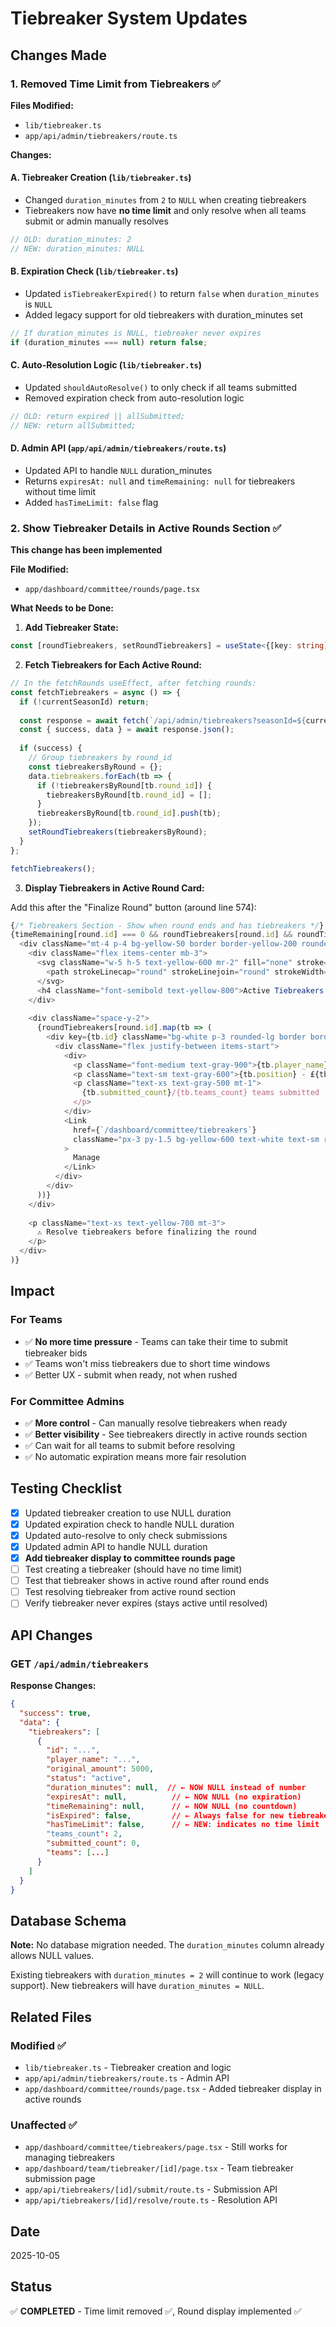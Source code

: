 # Tiebreaker System Updates

## Changes Made

### 1. Removed Time Limit from Tiebreakers ✅

**Files Modified:**
- `lib/tiebreaker.ts`
- `app/api/admin/tiebreakers/route.ts`

**Changes:**

#### A. Tiebreaker Creation (`lib/tiebreaker.ts`)
- Changed `duration_minutes` from `2` to `NULL` when creating tiebreakers
- Tiebreakers now have **no time limit** and only resolve when all teams submit or admin manually resolves

```typescript
// OLD: duration_minutes: 2
// NEW: duration_minutes: NULL
```

#### B. Expiration Check (`lib/tiebreaker.ts`)
- Updated `isTiebreakerExpired()` to return `false` when `duration_minutes` is `NULL`
- Added legacy support for old tiebreakers with duration_minutes set

```typescript
// If duration_minutes is NULL, tiebreaker never expires
if (duration_minutes === null) return false;
```

#### C. Auto-Resolution Logic (`lib/tiebreaker.ts`)
- Updated `shouldAutoResolve()` to only check if all teams submitted
- Removed expiration check from auto-resolution logic

```typescript
// OLD: return expired || allSubmitted;
// NEW: return allSubmitted;
```

#### D. Admin API (`app/api/admin/tiebreakers/route.ts`)
- Updated API to handle `NULL` duration_minutes
- Returns `expiresAt: null` and `timeRemaining: null` for tiebreakers without time limit
- Added `hasTimeLimit: false` flag

### 2. Show Tiebreaker Details in Active Rounds Section ✅

**This change has been implemented**

**File Modified:**
- `app/dashboard/committee/rounds/page.tsx`

**What Needs to be Done:**

1. **Add Tiebreaker State:**
```typescript
const [roundTiebreakers, setRoundTiebreakers] = useState<{[key: string]: any[]}>({});
```

2. **Fetch Tiebreakers for Each Active Round:**
```typescript
// In the fetchRounds useEffect, after fetching rounds:
const fetchTiebreakers = async () => {
  if (!currentSeasonId) return;
  
  const response = await fetch(`/api/admin/tiebreakers?seasonId=${currentSeasonId}&status=active`);
  const { success, data } = await response.json();
  
  if (success) {
    // Group tiebreakers by round_id
    const tiebreakersByRound = {};
    data.tiebreakers.forEach(tb => {
      if (!tiebreakersByRound[tb.round_id]) {
        tiebreakersByRound[tb.round_id] = [];
      }
      tiebreakersByRound[tb.round_id].push(tb);
    });
    setRoundTiebreakers(tiebreakersByRound);
  }
};

fetchTiebreakers();
```

3. **Display Tiebreakers in Active Round Card:**

Add this after the "Finalize Round" button (around line 574):

```typescript
{/* Tiebreakers Section - Show when round ends and has tiebreakers */}
{timeRemaining[round.id] === 0 && roundTiebreakers[round.id] && roundTiebreakers[round.id].length > 0 && (
  <div className="mt-4 p-4 bg-yellow-50 border border-yellow-200 rounded-xl">
    <div className="flex items-center mb-3">
      <svg className="w-5 h-5 text-yellow-600 mr-2" fill="none" stroke="currentColor" viewBox="0 0 24 24">
        <path strokeLinecap="round" strokeLinejoin="round" strokeWidth="2" d="M12 9v2m0 4h.01m-6.938 4h13.856c1.54 0 2.502-1.667 1.732-3L13.732 4c-.77-1.333-2.694-1.333-3.464 0L3.34 16c-.77 1.333.192 3 1.732 3z" />
      </svg>
      <h4 className="font-semibold text-yellow-800">Active Tiebreakers ({roundTiebreakers[round.id].length})</h4>
    </div>
    
    <div className="space-y-2">
      {roundTiebreakers[round.id].map(tb => (
        <div key={tb.id} className="bg-white p-3 rounded-lg border border-yellow-300">
          <div className="flex justify-between items-start">
            <div>
              <p className="font-medium text-gray-900">{tb.player_name}</p>
              <p className="text-sm text-gray-600">{tb.position} - £{tb.original_amount}</p>
              <p className="text-xs text-gray-500 mt-1">
                {tb.submitted_count}/{tb.teams_count} teams submitted
              </p>
            </div>
            <Link 
              href={`/dashboard/committee/tiebreakers`}
              className="px-3 py-1.5 bg-yellow-600 text-white text-sm rounded-lg hover:bg-yellow-700 transition-colors"
            >
              Manage
            </Link>
          </div>
        </div>
      ))}
    </div>
    
    <p className="text-xs text-yellow-700 mt-3">
      ⚠️ Resolve tiebreakers before finalizing the round
    </p>
  </div>
)}
```

## Impact

### For Teams
- ✅ **No more time pressure** - Teams can take their time to submit tiebreaker bids
- ✅ Teams won't miss tiebreakers due to short time windows
- ✅ Better UX - submit when ready, not when rushed

### For Committee Admins
- ✅ **More control** - Can manually resolve tiebreakers when ready
- ✅ **Better visibility** - See tiebreakers directly in active rounds section
- ✅ Can wait for all teams to submit before resolving
- ✅ No automatic expiration means more fair resolution

## Testing Checklist

- [x] Updated tiebreaker creation to use NULL duration
- [x] Updated expiration check to handle NULL duration
- [x] Updated auto-resolve to only check submissions
- [x] Updated admin API to handle NULL duration
- [x] **Add tiebreaker display to committee rounds page**
- [ ] Test creating a tiebreaker (should have no time limit)
- [ ] Test that tiebreaker shows in active round after round ends
- [ ] Test resolving tiebreaker from active round section
- [ ] Verify tiebreaker never expires (stays active until resolved)

## API Changes

### GET `/api/admin/tiebreakers`

**Response Changes:**
```json
{
  "success": true,
  "data": {
    "tiebreakers": [
      {
        "id": "...",
        "player_name": "...",
        "original_amount": 5000,
        "status": "active",
        "duration_minutes": null,  // ← NOW NULL instead of number
        "expiresAt": null,          // ← NOW NULL (no expiration)
        "timeRemaining": null,      // ← NOW NULL (no countdown)
        "isExpired": false,         // ← Always false for new tiebreakers
        "hasTimeLimit": false,      // ← NEW: indicates no time limit
        "teams_count": 2,
        "submitted_count": 0,
        "teams": [...]
      }
    ]
  }
}
```

## Database Schema

**Note:** No database migration needed. The `duration_minutes` column already allows NULL values.

Existing tiebreakers with `duration_minutes = 2` will continue to work (legacy support).
New tiebreakers will have `duration_minutes = NULL`.

## Related Files

### Modified ✅
- `lib/tiebreaker.ts` - Tiebreaker creation and logic
- `app/api/admin/tiebreakers/route.ts` - Admin API
- `app/dashboard/committee/rounds/page.tsx` - Added tiebreaker display in active rounds

### Unaffected ✅
- `app/dashboard/committee/tiebreakers/page.tsx` - Still works for managing tiebreakers
- `app/dashboard/team/tiebreaker/[id]/page.tsx` - Team tiebreaker submission page
- `app/api/tiebreakers/[id]/submit/route.ts` - Submission API
- `app/api/tiebreakers/[id]/resolve/route.ts` - Resolution API

## Date
2025-10-05

## Status
✅ **COMPLETED** - Time limit removed ✅, Round display implemented ✅
